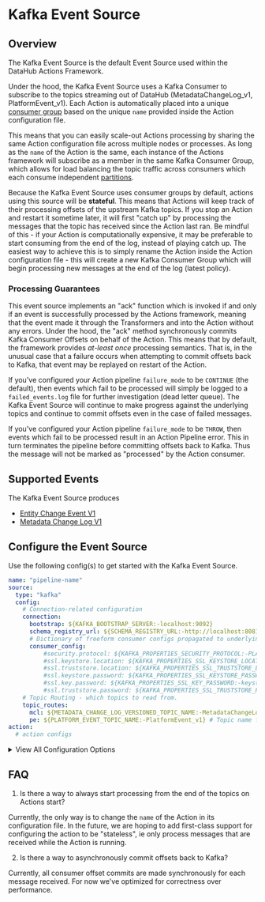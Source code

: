 # Kafka Event Source

## Overview

The Kafka Event Source is the default Event Source used within the DataHub Actions Framework.

Under the hood, the Kafka Event Source uses a Kafka Consumer to subscribe to the topics streaming
out of DataHub (MetadataChangeLog_v1, PlatformEvent_v1). Each Action is automatically placed into a unique
[consumer group](https://docs.confluent.io/platform/current/clients/consumer.html#consumer-groups) based on
the unique `name` provided inside the Action configuration file.

This means that you can easily scale-out Actions processing by sharing the same Action configuration file across
multiple nodes or processes. As long as the `name` of the Action is the same, each instance of the Actions framework will subscribe as a member in the same Kafka Consumer Group, which allows for load balancing the
topic traffic across consumers which each consume independent [partitions](https://developer.confluent.io/learn-kafka/apache-kafka/partitions/#kafka-partitioning). 

Because the Kafka Event Source uses consumer groups by default, actions using this source will be **stateful**. 
This means that Actions will keep track of their processing offsets of the upstream Kafka topics. If you 
stop an Action and restart it sometime later, it will first "catch up" by processing the messages that the topic
has received since the Action last ran. Be mindful of this - if your Action is computationally expensive, it may be preferable to start consuming from the end of the log, instead of playing catch up. The easiest way to achieve this is to simply rename the Action inside the Action configuration file - this will create a new Kafka Consumer Group which will begin processing new messages at the end of the log (latest policy). 

### Processing Guarantees

This event source implements an "ack" function which is invoked if and only if an event is successfully processed
by the Actions framework, meaning that the event made it through the Transformers and into the Action without
any errors. Under the hood, the "ack" method synchronously commits Kafka Consumer Offsets on behalf of the Action. This means that by default, the framework provides *at-least once* processing semantics. That is, in the unusual case that a failure occurs when attempting to commit offsets back to Kafka, that event may be replayed on restart of the Action. 

If you've configured your Action pipeline `failure_mode` to be `CONTINUE` (the default), then events which
fail to be processed will simply be logged to a `failed_events.log` file for further investigation (dead letter queue). The Kafka Event Source will continue to make progress against the underlying topics and continue to commit offsets even in the case of failed messages. 

If you've configured your Action pipeline `failure_mode` to be `THROW`, then events which fail to be processed result in an Action Pipeline error. This in turn terminates the pipeline before committing offsets back to Kafka. Thus the message will not be marked as "processed" by the Action consumer.


## Supported Events

The Kafka Event Source produces

- [Entity Change Event V1](../events/entity-change-event.md)
- [Metadata Change Log V1](../events/metadata-change-log-event.md)


## Configure the Event Source

Use the following config(s) to get started with the Kafka Event Source. 

```yml
name: "pipeline-name"
source:
  type: "kafka"
  config:
    # Connection-related configuration
    connection:
      bootstrap: ${KAFKA_BOOTSTRAP_SERVER:-localhost:9092}
      schema_registry_url: ${SCHEMA_REGISTRY_URL:-http://localhost:8081}
      # Dictionary of freeform consumer configs propagated to underlying Kafka Consumer 
      consumer_config: 
          #security.protocol: ${KAFKA_PROPERTIES_SECURITY_PROTOCOL:-PLAINTEXT}
          #ssl.keystore.location: ${KAFKA_PROPERTIES_SSL_KEYSTORE_LOCATION:-/mnt/certs/keystore}
          #ssl.truststore.location: ${KAFKA_PROPERTIES_SSL_TRUSTSTORE_LOCATION:-/mnt/certs/truststore}
          #ssl.keystore.password: ${KAFKA_PROPERTIES_SSL_KEYSTORE_PASSWORD:-keystore_password}
          #ssl.key.password: ${KAFKA_PROPERTIES_SSL_KEY_PASSWORD:-keystore_password}
          #ssl.truststore.password: ${KAFKA_PROPERTIES_SSL_TRUSTSTORE_PASSWORD:-truststore_password}
    # Topic Routing - which topics to read from.
    topic_routes:
      mcl: ${METADATA_CHANGE_LOG_VERSIONED_TOPIC_NAME:-MetadataChangeLog_Versioned_v1} # Topic name for MetadataChangeLog_v1 events. 
      pe: ${PLATFORM_EVENT_TOPIC_NAME:-PlatformEvent_v1} # Topic name for PlatformEvent_v1 events. 
action:
  # action configs
```

<details>
  <summary>View All Configuration Options</summary>
  
  | Field | Required | Default | Description |
  | --- | :-: | :-: | --- |
  | `connection.bootstrap` | ✅ | N/A | The Kafka bootstrap URI, e.g. `localhost:9092`. |
  | `connection.schema_registry_url` | ✅ | N/A | The URL for the Kafka schema registry, e.g. `http://localhost:8081` |
  | `connection.consumer_config` | ❌ | {} | A set of key-value pairs that represents arbitrary Kafka Consumer configs |
  | `topic_routes.mcl` | ❌  | `MetadataChangeLog_v1` | The name of the topic containing MetadataChangeLog events |
  | `topic_routes.pe` | ❌ | `PlatformEvent_v1` | The name of the topic containing PlatformEvent events |
</details>


## FAQ

1. Is there a way to always start processing from the end of the topics on Actions start?

Currently, the only way is to change the `name` of the Action in its configuration file. In the future,
we are hoping to add first-class support for configuring the action to be "stateless", ie only process
messages that are received while the Action is running.

2. Is there a way to asynchronously commit offsets back to Kafka?

Currently, all consumer offset commits are made synchronously for each message received. For now we've optimized for correctness over performance.